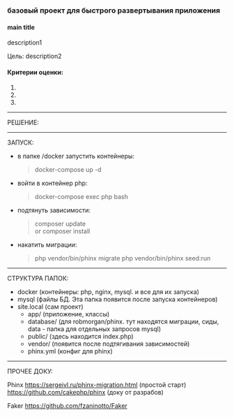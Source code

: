 ### базовый проект для быстрого развертывания приложения


#### main title
description1

Цель: 
description2



#### Критерии оценки: 
1. 
2. 
3. 



---
РЕШЕНИЕ:

---
ЗАПУСК:
- в папке /docker запустить контейнеры:
    > docker-compose up -d
- войти в контейнер php:
    > docker-compose exec php bash
- подтянуть зависимости:
    > composer update  
        or
    > composer install  
- накатить миграции:
    > php vendor/bin/phinx migrate
    > php vendor/bin/phinx seed:run


---
СТРУКТУРА ПАПОК:
- docker (контейнеры: php, nginx, mysql. и все для их запуска)
- mysql (файлы БД. Эта папка появится после запуска контейнеров)
- site.local (сам проект)
    - app/ (приложение, классы)
    - database/ (для robmorgan/phinx. тут находятся миграции, сиды, data - папка для отдельных запросов mysql)
    - public/ (здесь находится index.php)
    - vendor/ (появится после подтягивания зависимостей)
    - phinx.yml (конфиг для phinx)

---
ПРОЧЕЕ ДОКУ:

Phinx
https://sergeivl.ru/phinx-migration.html (простой старт)
https://github.com/cakephp/phinx (доку от разрабов)

Faker
https://github.com/fzaninotto/Faker
